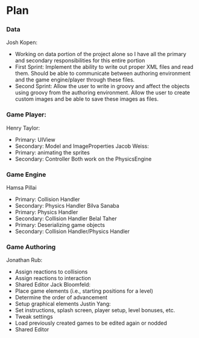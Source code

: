 # Plan

### Data
Josh Kopen:
- Working on data portion of the project alone so I have all the primary and secondary responsibilities for this entire portion
- First Sprint: Implement the ability to write out proper XML files and read them. Should be able to communicate between authoring environment and the game engine/player through these files.
- Second Sprint: Allow the user to write in groovy and affect the objects using groovy from the authoring environment. Allow the user to create custom images and be able to save these images as files.

### Game Player:
Henry Taylor: 
- Primary: UIView
- Secondary: Model and ImageProperties
Jacob Weiss:
- Primary: animating the sprites
- Secondary: Controller
Both work on the PhysicsEngine

### Game Engine
Hamsa Pillai
- Primary: Collision Handler
- Secondary: Physics Handler
Bilva Sanaba
- Primary: Physics Handler
- Secondary: Collision Handler
Belal Taher
- Primary: Deserializing game objects
- Secondary: Collision Handler/Physics Handler

### Game Authoring
Jonathan Rub:
- Assign reactions to collisions
- Assign reactions to interaction 
- Shared Editor
Jack Bloomfeld:
- Place game elements (i.e., starting positions for a level)
- Determine the order of advancement 
- Setup graphical elements 
Justin Yang:
- Set instructions, splash screen, player setup, level bonuses, etc.
- Tweak settings 
- Load previously created games to be edited again or nodded
- Shared Editor